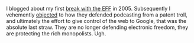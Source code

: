 I blogged about my first <a href="http://scripting.com/2005/03/29.html#breakWithEff">break with the EFF</a> in 2005. Subsequently I vehemently <a href="http://scripting.com/2014/05/05/#a1399316366">objected</a> to how they defended podcasting from a patent troll, and ultimately the effort to give control of the web to Google, that was the absolute last straw. They are no longer defending electronic freedom, they are protecting the rich monopolists. Ugh.
